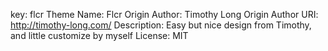 key: flcr
Theme Name: Flcr
Origin Author: Timothy Long
Origin Author URI: http://timothy-long.com/
Description: Easy but nice design from Timothy, and little customize by myself
License: MIT 
